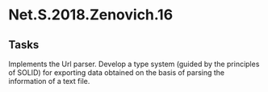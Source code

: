 # Net.S.2018.Zenovich.16

## Tasks

Implements the Url parser. Develop a type system (guided by the principles of SOLID) for exporting data obtained on the basis of parsing the information of a text file.